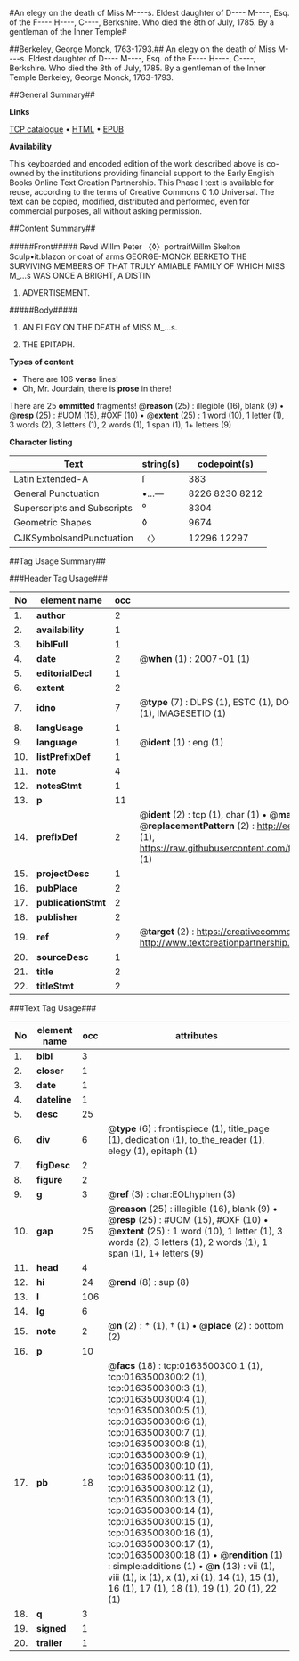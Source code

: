 #An elegy on the death of Miss M----s. Eldest daughter of D---- M----, Esq. of the F---- H----, C----, Berkshire. Who died the 8th of July, 1785. By a gentleman of the Inner Temple#

##Berkeley, George Monck, 1763-1793.##
An elegy on the death of Miss M----s. Eldest daughter of D---- M----, Esq. of the F---- H----, C----, Berkshire. Who died the 8th of July, 1785. By a gentleman of the Inner Temple
Berkeley, George Monck, 1763-1793.

##General Summary##

**Links**

[TCP catalogue](http://www.ota.ox.ac.uk/tcp/)  • 
[HTML](http://tei.it.ox.ac.uk/tcp/Texts-HTML/free/004/004801712.html)  • 
[EPUB](http://tei.it.ox.ac.uk/tcp/Texts-EPUB/free/004/004801712.epub)

**Availability**

This keyboarded and encoded edition of the
	       work described above is co-owned by the institutions
	       providing financial support to the Early English Books
	       Online Text Creation Partnership. This Phase I text is
	       available for reuse, according to the terms of Creative
	       Commons 0 1.0 Universal. The text can be copied,
	       modified, distributed and performed, even for
	       commercial purposes, all without asking permission.


##Content Summary##

#####Front#####
Revd Willm Peter 〈◊〉portraitWillm Skelton Sculp•it.blazon or coat of arms
        GEORGE-MONCK BERKETO
THE SURVIVING MEMBERS
OF
THAT TRULY AMIABLE FAMILY
OF WHICH
MISS M_…s
WAS ONCE A BRIGHT, A DISTIN
1. ADVERTISEMENT.

#####Body#####

1. AN
ELEGY
ON THE
DEATH of MISS M_…s.

1. THE
EPITAPH.

**Types of content**

  * There are 106 **verse** lines!
  * Oh, Mr. Jourdain, there is **prose** in there!

There are 25 **ommitted** fragments! 
 @__reason__ (25) : illegible (16), blank (9)  •  @__resp__ (25) : #UOM (15), #OXF (10)  •  @__extent__ (25) : 1 word (10), 1 letter (1), 3 words (2), 3 letters (1), 2 words (1), 1 span (1), 1+ letters (9)

**Character listing**


|Text|string(s)|codepoint(s)|
|---|---|---|
|Latin Extended-A|ſ|383|
|General Punctuation|•…—|8226 8230 8212|
|Superscripts             and Subscripts|⁰|8304|
|Geometric Shapes|◊|9674|
|CJKSymbolsandPunctuation|〈〉|12296 12297|

##Tag Usage Summary##

###Header Tag Usage###

|No|element name|occ|attributes|
|---|---|---|---|
|1.|__author__|2||
|2.|__availability__|1||
|3.|__biblFull__|1||
|4.|__date__|2| @__when__ (1) : 2007-01 (1)|
|5.|__editorialDecl__|1||
|6.|__extent__|2||
|7.|__idno__|7| @__type__ (7) : DLPS (1), ESTC (1), DOCNO (1), TCP (1), GALEDOCNO (1), CONTENTSET (1), IMAGESETID (1)|
|8.|__langUsage__|1||
|9.|__language__|1| @__ident__ (1) : eng (1)|
|10.|__listPrefixDef__|1||
|11.|__note__|4||
|12.|__notesStmt__|1||
|13.|__p__|11||
|14.|__prefixDef__|2| @__ident__ (2) : tcp (1), char (1)  •  @__matchPattern__ (2) : ([0-9\-]+):([0-9IVX]+) (1), (.+) (1)  •  @__replacementPattern__ (2) : http://eebo.chadwyck.com/downloadtiff?vid=$1&page=$2 (1), https://raw.githubusercontent.com/textcreationpartnership/Texts/master/tcpchars.xml#$1 (1)|
|15.|__projectDesc__|1||
|16.|__pubPlace__|2||
|17.|__publicationStmt__|2||
|18.|__publisher__|2||
|19.|__ref__|2| @__target__ (2) : https://creativecommons.org/publicdomain/zero/1.0/ (1), http://www.textcreationpartnership.org/docs/. (1)|
|20.|__sourceDesc__|1||
|21.|__title__|2||
|22.|__titleStmt__|2||


###Text Tag Usage###

|No|element name|occ|attributes|
|---|---|---|---|
|1.|__bibl__|3||
|2.|__closer__|1||
|3.|__date__|1||
|4.|__dateline__|1||
|5.|__desc__|25||
|6.|__div__|6| @__type__ (6) : frontispiece (1), title_page (1), dedication (1), to_the_reader (1), elegy (1), epitaph (1)|
|7.|__figDesc__|2||
|8.|__figure__|2||
|9.|__g__|3| @__ref__ (3) : char:EOLhyphen (3)|
|10.|__gap__|25| @__reason__ (25) : illegible (16), blank (9)  •  @__resp__ (25) : #UOM (15), #OXF (10)  •  @__extent__ (25) : 1 word (10), 1 letter (1), 3 words (2), 3 letters (1), 2 words (1), 1 span (1), 1+ letters (9)|
|11.|__head__|4||
|12.|__hi__|24| @__rend__ (8) : sup (8)|
|13.|__l__|106||
|14.|__lg__|6||
|15.|__note__|2| @__n__ (2) : * (1), † (1)  •  @__place__ (2) : bottom (2)|
|16.|__p__|10||
|17.|__pb__|18| @__facs__ (18) : tcp:0163500300:1 (1), tcp:0163500300:2 (1), tcp:0163500300:3 (1), tcp:0163500300:4 (1), tcp:0163500300:5 (1), tcp:0163500300:6 (1), tcp:0163500300:7 (1), tcp:0163500300:8 (1), tcp:0163500300:9 (1), tcp:0163500300:10 (1), tcp:0163500300:11 (1), tcp:0163500300:12 (1), tcp:0163500300:13 (1), tcp:0163500300:14 (1), tcp:0163500300:15 (1), tcp:0163500300:16 (1), tcp:0163500300:17 (1), tcp:0163500300:18 (1)  •  @__rendition__ (1) : simple:additions (1)  •  @__n__ (13) : vii (1), viii (1), ix (1), x (1), xi (1), 14 (1), 15 (1), 16 (1), 17 (1), 18 (1), 19 (1), 20 (1), 22 (1)|
|18.|__q__|3||
|19.|__signed__|1||
|20.|__trailer__|1||
